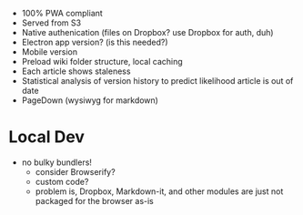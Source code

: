 + 100% PWA compliant
+ Served from S3
+ Native authenication (files on Dropbox? use Dropbox for auth, duh)
+ Electron app version? (is this needed?)
+ Mobile version
+ Preload wiki folder structure, local caching
+ Each article shows staleness
+ Statistical analysis of version history to predict likelihood article is out of date
+ PageDown (wysiwyg for markdown)

# Local Dev
+ no bulky bundlers!
  + consider Browserify?
  + custom code?
  + problem is, Dropbox, Markdown-it, and other modules are just not packaged for the browser as-is
  
